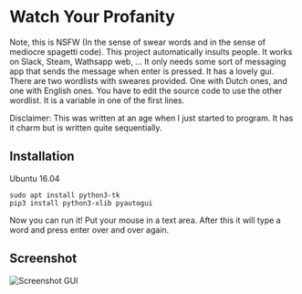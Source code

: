 # Watch Your Profanity

Note, this is NSFW (In the sense of swear words and in the sense of mediocre spagetti code).
This project automatically insults people. It works on Slack, Steam, Wathsapp web, ... It only needs some sort of messaging app that sends the message when enter is pressed. It has a lovely gui. There are two wordlists with sweares provided. One with Dutch ones, and one with English ones. You have to edit the source code to use the other wordlist. It is a variable in one of the first lines.

Disclaimer: This was written at an age when I just started to program. It has it charm but is written quite sequentially.

## Installation

Ubuntu 16.04

    sudo apt install python3-tk
    pip3 install python3-xlib pyautogui

Now you can run it! Put your mouse in a text area. After this it will type a word and press enter over and over again.


## Screenshot

<img src="https://i.imgur.com/N3xEJcZ.jpg"
     alt="Screenshot GUI" />

